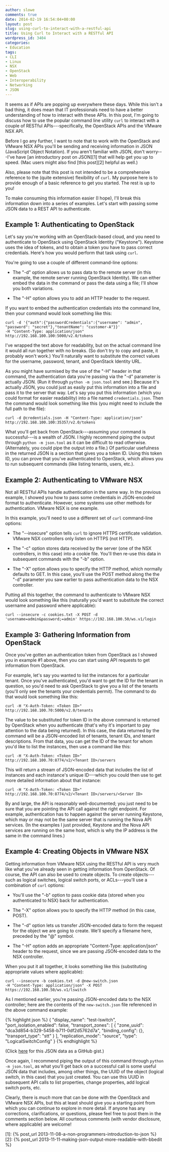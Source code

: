```yaml
---
author: slowe
comments: true
date: 2014-02-19 16:54:04+00:00
layout: post
slug: using-curl-to-interact-with-a-restful-api
title: Using Curl to Interact with a RESTful API
wordpress_id: 3404
categories:
- Education
tags:
- CLI
- Linux
- NSX
- OpenStack
- Web
- Interoperability
- Networking
- JSON
---
```


It seems as if APIs are popping up everywhere these days. While this isn't a bad thing, it does mean that IT professionals need to have a better understanding of how to interact with these APIs. In this post, I'm going to discuss how to use the popular command line utility `curl` to interact with a couple of RESTful APIs---specifically, the OpenStack APIs and the VMware NSX API.

Before I go any further, I want to note that to work with the OpenStack and VMware NSX APIs you'll be sending and receiving information in JSON (JavaScript Object Notation). If you aren't familiar with JSON, don't worry---I've have [an introductory post on JSON][1] that will help get you up to speed. (Mac users might also find [this post][2] helpful as well.)

Also, please note that this post is not intended to be a comprehensive reference to the (quite extensive) flexibility of `curl`. My purpose here is to provide enough of a basic reference to get you started. The rest is up to you!

To make consuming this information easier (I hope), I'll break this information down into a series of examples. Let's start with passing some JSON data to a REST API to authenticate.

## Example 1: Authenticating to OpenStack

Let's say you're working with an OpenStack-based cloud, and you need to authenticate to OpenStack using OpenStack Identity ("Keystone"). Keystone uses the idea of tokens, and to obtain a token you have to pass correct credentials. Here's how you would perform that task using `curl`.

You're going to use a couple of different command-line options:

* The "-d" option allows us to pass data to the remote server (in this example, the remote server running OpenStack Identity). We can either embed the data in the command or pass the data using a file; I'll show you both variations.

* The "-H" option allows you to add an HTTP header to the request.

If you want to embed the authentication credentials into the command line, then your command would look something like this:

    curl -d '{"auth":{"passwordCredentials":{"username": "admin",
    "password": "secret"},"tenantName": "customer-A"}}'
    -H "Content-Type: application/json" http://192.168.100.100:5000/v2.0/tokens

I've wrapped the text above for readability, but on the actual command line it would all run together with no breaks. (So don't try to copy and paste, it probably won't work.) You'll naturally want to substitute the correct values for the username, password, tenant, and OpenStack Identity URL.

As you might have surmised by the use of the "-H" header in that command, the authentication data you're passing via the "-d" parameter is actually JSON. (Run it through `python -m json.tool` and see.) Because it's actually JSON, you could just as easily put this information into a file and pass it to the server that way. Let's say you put this information (which you could format for easier readability) into a file named `credentials.json`. Then the command would look something like this (you might need to include the full path to the file):

    curl -d @credentials.json -H "Content-Type: application/json" http://192.168.100.100:35357/v2.0/tokens

What you'll get back from OpenStack---assuming your command is successful---is a wealth of JSON. I highly recommend piping the output through `python -m json.tool` as it can be difficult to read otherwise. (Alternately, you could pipe the output into a file.) Of particular usefulness in the returned JSON is a section that gives you a token ID. Using this token ID, you can prove that you've authenticated to OpenStack, which allows you to run subsequent commands (like listing tenants, users, etc.).

## Example 2: Authenticating to VMware NSX

Not all RESTful APIs handle authentication in the same way. In the previous example, I showed you how to pass some credentials in JSON-encoded format to authenticate. However, some systems use other methods for authentication. VMware NSX is one example.

In this example, you'll need to use a different set of `curl` command-line options:

* The "--insecure" option tells `curl` to ignore HTTPS certificate validation. VMware NSX controllers only listen on HTTPS (not HTTP).

* The "-c" option stores data received by the server (one of the NSX controllers, in this case) into a cookie file. You'll then re-use this data in subsequent commands with the "-b" option.

* The "-X" option allows you to specify the HTTP method, which normally defaults to GET. In this case, you'll use the POST method along the the "-d" parameter you saw earlier to pass authentication data to the NSX controller.

Putting all this together, the command to authenticate to VMware NSX would look something like this (naturally you'd want to substitute the correct username and password where applicable):

    curl --insecure -c cookies.txt -X POST -d 'username=admin&password;=admin' https://192.168.100.50/ws.v1/login

## Example 3: Gathering Information from OpenStack

Once you've gotten an authentication token from OpenStack as I showed you in example #1 above, then you can start using API requests to get information from OpenStack.

For example, let's say you wanted to list the instances for a particular tenant. Once you've authenticated, you'd want to get the ID for the tenant in question, so you'd need to ask OpenStack to give you a list of the tenants (you'll only see the tenants your credentials permit). The command to do that would look something like this:

    curl -H "X-Auth-Token: <Token ID>" http://192.168.100.70:5000/v2.0/tenants

The value to be substituted for token ID in the above command is returned by OpenStack when you authenticate (that's why it's important to pay attention to the data being returned). In this case, the data returned by the command will be a JSON-encoded list of tenants, tenant IDs, and tenant descriptions. From that data, you can get the ID of the tenant for whom you'd like to list the instances, then use a command like this:

    curl -H "X-Auth-Token: <Token ID>" http://192.168.100.70:8774/v2/<Tenant ID>/servers

This will return a stream of JSON-encoded data that includes the list of instances and each instance's unique ID---which you could then use to get more detailed information about that instance:

    curl -H "X-Auth-Token: <Token ID>" http://192.168.100.70:8774/v2/<Tenant ID>/servers/<Server ID>

By and large, the API is reasonably well-documented; you just need to be sure that you are pointing the API call against the right endpoint. For example, authentication has to happen against the server running Keystone, which may or may not be the same server that is running the Nova API services. (In the examples I just provided, Keystone and the Nova API services are running on the same host, which is why the IP address is the same in the command lines.)

## Example 4: Creating Objects in VMware NSX

Getting information from VMware NSX using the RESTful API is very much like what you've already seen in getting information from OpenStack. Of course, the API can also be used to create objects. To create objects---such as logical switches, logical switch ports, or ACLs---you'll use a combination of `curl` options:

* You'll use the "-b" option to pass cookie data (stored when you authenticated to NSX) back for authentication.

* The "-X" option allows you to specify the HTTP method (in this case, POST).

* The "-d" option lets us transfer JSON-encoded data to form the request for the object we are going to create. We'll specify a filename here, preceded by the "@" symbol.

* The "-H" option adds an appropriate "Content-Type: application/json" header to the request, since we are passing JSON-encoded data to the NSX controller.

When you put it all together, it looks something like this (substituting appropriate values where applicable):

    curl --insecure -b cookies.txt -d @new-switch.json 
    -H "Content-Type: application/json" -X POST https://192.168.100.50/ws.v1/lswitch

As I mentioned earlier, you're passing JSON-encoded data to the NSX controller; here are the contents of the `new-switch.json` file referenced in the above command example:

{% highlight json %}
{
  "display_name": "test-lswitch", 
  "port_isolation_enabled": false, 
  "transport_zones": [
    {
      "zone_uuid": "dca3d854-b329-5458-b711-0df2d5762d7a", 
      "binding_config": {}, 
      "transport_type": "stt"
    }
  ], 
  "replication_mode": "source", 
  "type": "LogicalSwitchConfig"
}
{% endhighlight %}

(Click [here](https://gist.github.com/lowescott/9103770) for this JSON data as a GitHub gist.)

Once again, I recommend piping the output of this command through `python -m json.tool`, as what you'll get back on a successful call is some useful JSON data that includes, among other things, the UUID of the object (logical switch, in this case) that you just created. You can use this UUID in subsequent API calls to list properties, change properties, add logical switch ports, etc.

Clearly, there is _much_ more that can be done with the OpenStack and VMware NSX APIs, but this at least should give you a starting point from which you can continue to explore in more detail. If anyone has any corrections, clarifications, or questions, please feel free to post them in the comments section below. All courteous comments (with vendor disclosure, where applicable) are welcome!

[1]: {% post_url 2013-11-08-a-non-programmers-introduction-to-json %}
[2]: {% post_url 2013-11-11-making-json-output-more-readable-with-bbedit %}
